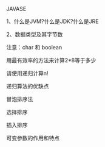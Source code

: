 JAVASE

1、什么是JVM?什么是JDK?什么是JRE

2、数据类型及其字节数

注意：char  和  boolean



用最有效率的方法来计算2*8等于多少



请使用递归计算n!

递归算法的优缺点



冒泡排序法



选择排序



插入排序



可变参数的作用和特点



